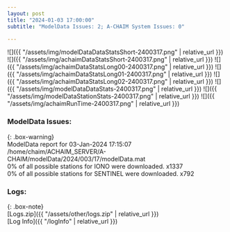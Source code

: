 ```yaml
---
layout: post
title: "2024-01-03 17:00:00"
subtitle: "ModelData Issues: 2; A-CHAIM System Issues: 0"

---
```


![]({{ "/assets/img/modelDataDataStatsShort-2400317.png" | relative_url }})
![]({{ "/assets/img/achaimDataStatsShort-2400317.png" | relative_url }})
![]({{ "/assets/img/achaimDataStatsLong00-2400317.png" | relative_url }})
![]({{ "/assets/img/achaimDataStatsLong01-2400317.png" | relative_url }})
![]({{ "/assets/img/achaimDataStatsLong02-2400317.png" | relative_url }})
![]({{ "/assets/img/modelDataDataStats-2400317.png" | relative_url }})
![]({{ "/assets/img/modelDataStationStats-2400317.png" | relative_url }})
![]({{ "/assets/img/achaimRunTime-2400317.png" | relative_url }})


### ModelData Issues:  
  
{: .box-warning}  
 ModelData report for 03-Jan-2024 17:15:07   
 /home/chaim/ACHAIM_SERVER/A-CHAIM/modelData/2024/003/17/modelData.mat   
 0% of all possible stations for IONO were downloaded. x1337   
 0% of all possible stations for SENTINEL were downloaded. x792   
  


### Logs:  
  
{: .box-note}  
[Logs.zip]({{ "/assets/other/logs.zip" | relative_url }})  
[Log Info]({{ "/logInfo" | relative_url }})  
